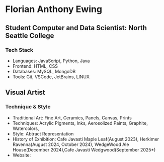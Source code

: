 # Florian Anthony Ewing
## Student Computer and Data Scientist: North Seattle College

### Tech Stack
- Languages: JavaScript, Python, Java
- Frontend: HTML, CSS
- Databases: MySQL, MongoDB
- Tools: Git, VSCode, JetBrains, LINUX

## Visual Artist
### Technique & Style
- Traditional Art: Fine Art, Ceramics, Panels, Canvas, Prints
- Techniques: Acrylic Pigments, Inks, Aerosolized Paints, Graphite, Watercolors, 
- Style: Abtract Representation
- History of Exhibition: Cafe Javasti Maple Leaf(August 2023), Herkimer Ravenna(August 2024, October 2024), WedgeWood Ale House(December 2024),Cafe Javasti Wedgwood(September 2025*)
- Website: 


